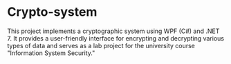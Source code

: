 # Crypto-system
This project implements a cryptographic system using WPF (C#) and .NET 7. It provides a user-friendly interface for encrypting and decrypting various types of data and serves as a lab project for the university course "Information System Security."
